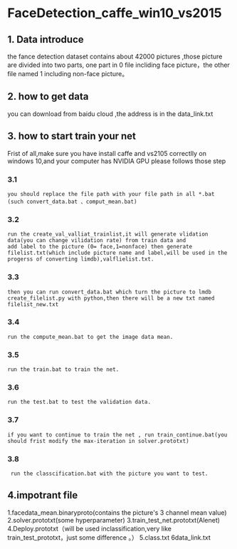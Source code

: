 # FaceDetection_caffe_win10_vs2015
## 1. Data introduce
the fance detection dataset contains about 42000 pictures ,those picture are divided into two parts,
one part in 0 file incliding face picture，the other file named 1 including non-face picture。
## 2. how to get data
you can download from baidu cloud ,the address is in the data_link.txt
## 3. how to start train your net
Frist of all,make sure you have install caffe and vs2105 correctlly on windows 10,and your computer has NVIDIA GPU
please follows those step
### 3.1
    you should replace the file path with your file path in all *.bat (such convert_data.bat 、comput_mean.bat)
### 3.2
    run the create_val_valliat_trainlist,it will generate vlidation data(you can change vilidation rate) from train data and 
    add label to the picture (0= face,1=nonface) then generate filelist.txt(which include picture name and label,will be used in the 
    progerss of converting limdb),valflielist.txt.
### 3.3
    then you can run convert_data.bat which turn the picture to lmdb
    create_filelist.py with python,then there will be a new txt named  filelist_new.txt
### 3.4
    run the compute_mean.bat to get the image data mean.
### 3.5
    run the train.bat to train the net.
### 3.6
    run the test.bat to test the validation data.
### 3.7
    if you want to continue to train the net , run train_continue.bat(you should frist modify the max-iteration in solver.prototxt)
### 3.8
     run the classcification.bat with the picture you want to test.
## 4.impotrant file
   1.facedata_mean.binaryproto(contains the picture's 3 channel mean value)
   2.solver.prototxt(some hyperparameter)
   3.train_test_net.prototxt(Alenet)
   4.Deploy.prototxt（will be used inclassification,very like train_test_prototxt，just some difference 。）
   5.class.txt 
   6data_link.txt
   




